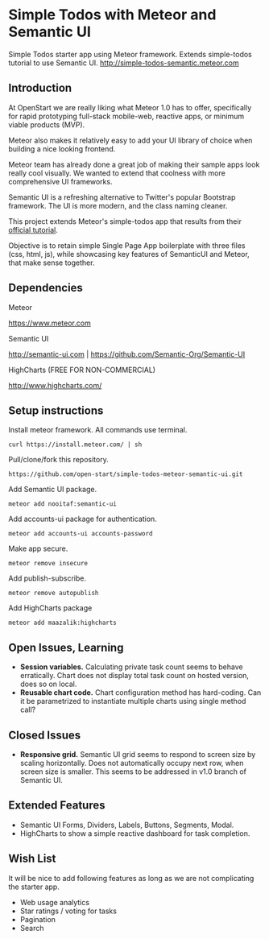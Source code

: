 # Simple Todos with Meteor and Semantic UI

Simple Todos starter app using Meteor framework. Extends simple-todos tutorial to use Semantic UI. http://simple-todos-semantic.meteor.com

## Introduction

At OpenStart we are really liking what Meteor 1.0 has to offer, specifically for rapid prototyping full-stack mobile-web, reactive apps, or minimum viable products (MVP).

Meteor also makes it relatively easy to add your UI library of choice when building a nice looking frontend.

Meteor team has already done a great job of making their sample apps look really cool visually. We wanted to extend that coolness with more comprehensive UI frameworks.

Semantic UI is a refreshing alternative to Twitter's popular Bootstrap framework. The UI is more modern, and the class naming cleaner.

This project extends Meteor's simple-todos app that results from their [official tutorial](https://www.meteor.com/install).

Objective is to retain simple Single Page App boilerplate with three files (css, html, js), while showcasing key features of SemanticUI and Meteor, that make sense together.

## Dependencies

Meteor

https://www.meteor.com

Semantic UI

http://semantic-ui.com | https://github.com/Semantic-Org/Semantic-UI

HighCharts (FREE FOR NON-COMMERCIAL)

http://www.highcharts.com/


## Setup instructions

Install meteor framework. All commands use terminal.

```
curl https://install.meteor.com/ | sh
```

Pull/clone/fork this repository.

```
https://github.com/open-start/simple-todos-meteor-semantic-ui.git 
```

Add Semantic UI package.

```
meteor add nooitaf:semantic-ui
```

Add accounts-ui package for authentication.

```
meteor add accounts-ui accounts-password
```

Make app secure.

```
meteor remove insecure
```

Add publish-subscribe.

```
meteor remove autopublish
```

Add HighCharts package

```
meteor add maazalik:highcharts
```

## Open Issues, Learning

- **Session variables.** Calculating private task count seems to behave erratically. Chart does not display total task count on hosted version, does so on local.
- **Reusable chart code.** Chart configuration method has hard-coding. Can it be parametrized to instantiate multiple charts using single method call?


## Closed Issues

- **Responsive grid.** Semantic UI grid seems to respond to screen size by scaling horizontally. Does not automatically occupy next row, when screen size is smaller. This seems to be addressed in v1.0 branch of Semantic UI.


## Extended Features

- Semantic UI Forms, Dividers, Labels, Buttons, Segments, Modal.
- HighCharts to show a simple reactive dashboard for task completion.

## Wish List

It will be nice to add following features as long as we are not complicating the starter app.

- Web usage analytics
- Star ratings / voting for tasks
- Pagination
- Search
